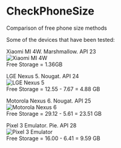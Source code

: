 # CheckPhoneSize
Comparison of free phone size methods

Some of the devices that have been tested:


Xiaomi MI 4W. Marshmallow. API 23<br/>
![Xiaomi MI 4W](../master/screenshots/Xiaomi_Mi4W_Marshmallow.png)<br/>
Free Storage = 1.36GB


LGE Nexus 5. Nougat. API 24<br/>
![LGE Nexus 5](../master/screenshots/LGE_Nexus5_Nougat.png)<br/>
Free Storage = 12.55 - 7.67 = 4.88 GB


Motorola Nexus 6. Nougat. API 25<br/>
![Motorola Nexus 6](../master/screenshots/Motorola_Nexus6_Nougat.png)<br/>
Free Storage = 29.12 - 5.61 = 23.51 GB


Pixel 3 Emulator. Pie. API 28<br/>
![Pixel 3 Emulator](../master/screenshots/Pixel3_Emulator_Pie.png)<br/>
Free Storage = 16.00 - 6.41 = 9.59 GB
